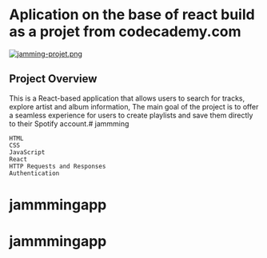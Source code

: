 # Aplication on the base of react build as a projet from codecademy.com


[![jamming-projet.png](https://i.postimg.cc/GpZ8TZZC/jamming-projet.png)](https://postimg.cc/0602LHkW)

## Project Overview
This is a React-based application that allows users to search for tracks, explore artist and album information, The main goal of the project is to offer a seamless experience for users to create playlists and save them directly to their Spotify account.# jammming


    HTML
    CSS
    JavaScript
    React
    HTTP Requests and Responses
    Authentication

# jammmingapp
# jammmingapp
